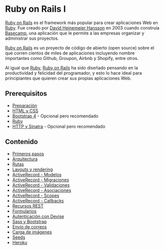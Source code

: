# Ruby on Rails I

[Ruby on Rails](http://rubyonrails.org/) es el framework más popular para crear aplicaciones Web en [Ruby](https://www.ruby-lang.org/). Fue creado por [David Heinemeier Hansson](http://david.heinemeierhansson.com/) en 2003 cuando construía [Basecamp](https://basecamp.com/), una aplicación que le permite a las empresas organizar y administrar sus proyectos.

[Ruby on Rails](http://rubyonrails.org/) es un proyecto de código de abierto \(open source\) sobre el que corren cientos de miles de aplicaciones incluyendo nombre importantes como Github, Groupon, Airbnb y Shopify, entre otros.

Al igual que [Ruby](https://www.ruby-lang.org/), [Ruby on Rails](http://rubyonrails.org/) ha sido diseñado pensando en la productividad y felicidad del programador, y esto lo hace ideal para principiantes que quieren crear sus propias aplicaciones Web.

## Prerequisitos

* [Preparación](../preparacion/)
* [HTML y CSS](../html-y-css/)
* [Bootstrap 4](../bootstrap-4/) - Opcional pero recomendado
* [Ruby](../ruby/)
* [HTTP y Sinatra](../http-y-sinatra/) - Opcional pero recomendado

## Contenido

* [Primeros pasos](primeros-pasos.md)
* [Arquitectura](arquitectura.md)
* [Rutas](rutas.md)
* [Layouts y rendering](layouts-y-rendering.md)
* [ActiveRecord - Modelos](activerecord-modelos.md)
* [ActiveRecord - Migraciones](activerecord-migraciones.md)
* [ActiveRecord - Validaciones](activerecord-validaciones.md)
* [ActiveRecord - Asociaciones](activerecord-asociaciones.md)
* [ActiveRecord - Scopes](activerecord-scopes.md)
* [ActiveRecord - Callbacks](activerecord-callbacks.md)
* [Recursos REST](recursos-rest.md)
* [Formularios](formularios.md)
* [Autenticación con Devise](devise.md)
* [Sass y Bootstrap](sass-y-bootstrap.md)
* [Envío de correos](envio-de-correos.md)
* [Carga de imágenes](carga-de-imagenes.md)
* [Seeds](seeds.md)
* [Heroku](heroku.md)
